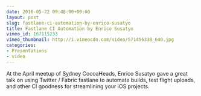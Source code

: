 ```yaml
---
date: 2016-05-22 09:48:00+00:00
layout: post
slug: fastlane-ci-automation-by-enrico-susatyo
title: Fastlane CI Automation by Enrico Susatyo
vimeo_id: 167115233
vimeo_thumbnail: http://i.vimeocdn.com/video/571456338_640.jpg
categories:
- Presentations
- video
---
```


At the April meetup of Sydney CocoaHeads, Enrico Susatyo gave a great talk on using Twitter / Fabric fastlane to automate builds, test flight uploads, and other CI goodness for streamlining your iOS projects.
